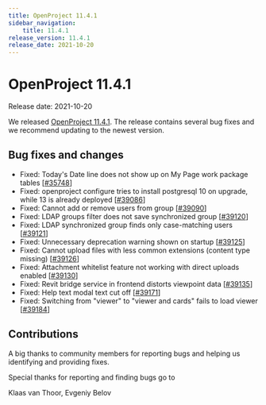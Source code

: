 ```yaml
---
title: OpenProject 11.4.1
sidebar_navigation:
    title: 11.4.1
release_version: 11.4.1
release_date: 2021-10-20
---
```


# OpenProject 11.4.1

Release date: 2021-10-20

We released [OpenProject 11.4.1](https://community.openproject.org/versions/1491).
The release contains several bug fixes and we recommend updating to the newest version.

<!--more-->
## Bug fixes and changes

- Fixed: Today's Date line does not show up on My Page work package tables \[[#35748](https://community.openproject.org/wp/35748)\]
- Fixed: openproject configure tries to install postgresql 10 on upgrade, while 13 is already deployed \[[#39086](https://community.openproject.org/wp/39086)\]
- Fixed: Cannot add or remove users from group \[[#39090](https://community.openproject.org/wp/39090)\]
- Fixed: LDAP groups filter does not save synchronized group \[[#39120](https://community.openproject.org/wp/39120)\]
- Fixed: LDAP synchronized group finds only case-matching users \[[#39121](https://community.openproject.org/wp/39121)\]
- Fixed: Unnecessary deprecation warning shown on startup \[[#39125](https://community.openproject.org/wp/39125)\]
- Fixed: Cannot upload files with less common extensions (content type missing) \[[#39126](https://community.openproject.org/wp/39126)\]
- Fixed: Attachment whitelist feature not working with direct uploads enabled \[[#39130](https://community.openproject.org/wp/39130)\]
- Fixed: Revit bridge service in frontend distorts viewpoint data \[[#39135](https://community.openproject.org/wp/39135)\]
- Fixed: Help text modal text cut off \[[#39171](https://community.openproject.org/wp/39171)\]
- Fixed: Switching from "viewer" to "viewer and cards" fails to load viewer \[[#39184](https://community.openproject.org/wp/39184)\]

## Contributions
A big thanks to community members for reporting bugs and helping us identifying and providing fixes.

Special thanks for reporting and finding bugs go to

Klaas van Thoor, Evgeniy Belov
